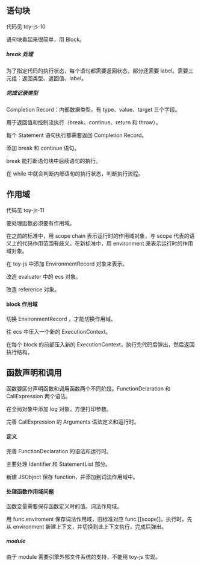 ## 语句块

代码见 toy-js-10

语句块看起来很简单，用 Block。

##### break 处理

为了指定代码的执行状态，每个语句都需要返回状态，部分还需要 label。需要三元组：返回类型、返回值、label。

##### 完成记录类型

Completion Record：内部数据类型，有 type、value、target 三个字段。

用于返回值和控制流执行（break、continue、return 和 throw）。

每个 Statement 语句执行都需要返回 Completion Record。

添加 break 和 continue 语句。

break 能打断语句块中后续语句的执行。

在 while 中就会判断内部语句的执行状态，判断执行流程。

## 作用域

代码见 toy-js-11

要处理函数必须要有作用域。

在之前的标准中，用 scope chain 表示运行时的作用域对象，与 scope 代表的语义上的代码作用范围有歧义。在新标准中，用 environment 来表示运行时的作用域对象。

在 toy-js 中添加 EnvironmentRecord 对象来表示。

改造 evaluator 中的 ecs 对象。

改造 reference 对象。



#### block 作用域

切换 EnvironmentRecord ，才能切换作用域。

往 ecs 中压入一个新的 ExecutionContext。

在每个 block 的前部压入新的 ExecutionContext，执行完代码后弹出，然后返回执行结构。



## 函数声明和调用

函数要区分声明函数和调用函数两个不同阶段。FunctionDelaration 和 CallExpression 两个语法。

在全局对象中添加 log 对象，方便打印参数。

完善 CallExpression 的 Arguments 语法定义和运行时。

#### 定义

完善 FunctionDeclaration 的语法和运行时。

主要处理 Identifier 和 StatementList 部分。

新建 JSObject 保存 function，并添加到词法作用域中。

#### 处理函数作用域问题

函数变量需要保存函数定义时的值。词法作用域。

用 func.enviroment 保存词法作用域，旧标准对应 func.[[scope]]。执行时，先从 environment 新建上下文，并切换到此上下文执行，完成后弹出。

##### module

由于 module 需要引擎外部文件系统的支持，不能用 toy-js 实现。



